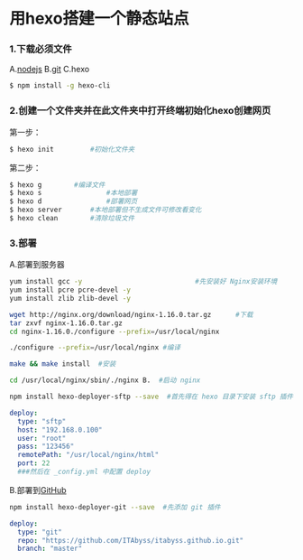 # 用hexo搭建一个静态站点

### 1.下载必须文件

A.[nodejs](https://nodejs.org/en/)
B.[git](http://git-scm.com/)
C.hexo

```bash
$ npm install -g hexo-cli
```

### 2.创建一个文件夹并在此文件夹中打开终端初始化hexo创建网页

第一步：

```bash
$ hexo init			#初始化文件夹
```

第二步：

```bash
$ hexo g      	#编译文件
$ hexo s				#本地部署
$ hexo d				#部署网页
$ hexo server		#本地部署但不生成文件可修改看变化
$ hexo clean		#清除垃圾文件
```

### 3.部署

A.部署到服务器

```bash
yum install gcc -y							  #先安装好 Nginx安装环境
yum install pcre pcre-devel -y
yum install zlib zlib-devel -y  
```

```bash
wget http://nginx.org/download/nginx-1.16.0.tar.gz      #下载
tar zxvf nginx-1.16.0.tar.gz
cd nginx-1.16.0./configure --prefix=/usr/local/nginx 

```

```bash
./configure --prefix=/usr/local/nginx #编译
```

```bash
make && make install  #安装   
```

```bash
cd /usr/local/nginx/sbin/./nginx B.  #启动 nginx
```

```bash
npm install hexo-deployer-sftp --save  #首先得在 hexo 目录下安装 sftp 插件
```

```yaml
deploy:
  type: "sftp"
  host: "192.168.0.100"
  user: "root"
  pass: "123456"
  remotePath: "/usr/local/nginx/html"
  port: 22 		
  ###然后在 _config.yml 中配置 deploy
```

B.部署到[GitHub](www.github.com)

```bash
npm install hexo-deployer-git --save  #先添加 git 插件
```

```yaml
deploy:
  type: "git"
  repo: "https://github.com/ITAbyss/itabyss.github.io.git"
  branch: "master"
```

